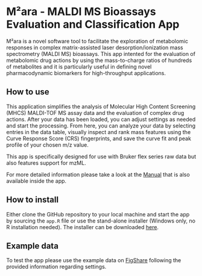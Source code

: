 # M²ara - MALDI MS Bioassays Evaluation and Classification App

M²ara is a novel software tool to facilitate the exploration of metabolomic responses in complex matrix-assisted laser desorption/ionization mass spectrometry (MALDI MS) bioassays. This app intented for the evaluation of metabolomic drug actions by using the mass-to-charge ratios of hundreds of metabolites and it is particularly useful in defining novel pharmacodynamic biomarkers for high-throughput applications.

## How to use

This application simplifies the analysis of Molecular High Content Screening (MHCS) MALDI-TOF MS assay data and the evaluation of complex drug actions. After your data has been loaded, you can adjust settings as needed and start the processing. From here, you can analyze your data by selecting entries in the data table, visually inspect and rank mass features using the Curve Response Score (CRS) fingerprints, and save the curve fit and peak profile of your chosen m/z value. 

This app is specifically designed for use with Bruker flex series raw data but also features support for mzML.

For more detailed information please take a look at the [Manual](manual.md) that is also available inside the app.

## How to install 

Either clone the GitHub repository to your local machine and start the app by sourcing the `app.R` file or use the stand-alone installer (Windows only, no R installation needed).
The installer can be downloaded [here](https://github.com/CeMOS-Mannheim/M2ara/releases/download/1.0/MALDIcellassay_1.0.exe).

## Example data

To test the app please use the example data on [FigShare](https://dx.doi.org/10.6084/m9.figshare.25736541) following the provided information regarding settings. 

